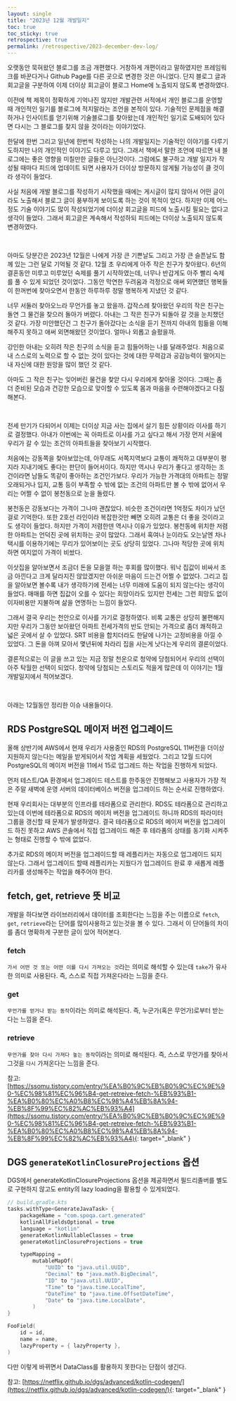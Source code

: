 ```yaml
---
layout: single
title: "2023년 12월 개발일지"
toc: true
toc_sticky: true
retrospective: true
permalink: /retrospective/2023-december-dev-log/
---
```


오랫동안 묵혀왔던 블로그를 조금 개편했다. 거창하게 개편이라고 말하였지만 프레임워크를 바꾼다거나 Github Page를 다른 곳으로 변경한 것은 아니었다. 단지 블로그 글과 회고글을 구분하여 이제 더이상 회고글이 블로그 Home에 노출되지 않도록 변경하였다.

이전에 책 제목이 정확하게 기억나진 않지만 개발관련 서적에서 개인 블로그를 운영할 때 개인적인 일기를 블로그에 적지말라는 조언을 본적이 있다. 기술적인 문제점을 해결하거나 인사이트를 얻기위해 기술블로그를 찾아왔는데 개인적인 일기로 도배되어 있다면 다시는 그 블로그를 찾지 않을 것이라는 이야기었다.

한달에 한번 그리고 일년에 한번씩 작성하는 나의 개발일지는 기술적인 이야기를 다루기도하지만 나의 개인적인 이야기도 다루고 있다. 그래서 책에서 말한 조언에 따르면 내 블로그에는 좋은 영향을 미칠만한 글들은 아닌것이다. 그럼에도 불구하고 개발 일지가 작성될 때마다 피드에 업데이트 되면 사용자가 더이상 방문하지 않게될 가능성이 클 것이라 생각이 들었다.

사실 처음에 개발 블로그를 작성하기 시작했을 때에는 게시글이 많지 않아서 어떤 글이라도 노출해서 블로그 글이 풍부하게 보이도록 하는 것이 목적이 었다. 하지만 이제 어느정도 기술 이야기도 많이 작성되었기에 더이상 회고글을 피드에 노출시킬 필요는 없다고 생각이 들었다. 그래서 회고글은 계속해서 작성하되 피드에는 더이상 노출되지 않도록 변경하였다.

<br/>

아마도 당분간은 2023년 12월은 나에게 가장 큰 기쁜날도 그리고 가장 큰 슬픈날도 함께 있는 그런 달로 기억될 것 같다. 12월 초 우리에게 아주 작은 친구가 찾아왔다. 6년의 결혼동안 미루고 미루었던 숙제를 풀기 시작하였는데, 너무나 반갑게도 아주 빨리 숙제를 풀 수 있게 되었던 것이었다. 그동안 막연한 두려움과 걱정으로 애써 외면했던 행복들이 한꺼번에 찾아오면서 한동안 하루하루 정말 행복하게 지냈던 것 같다.

너무 서둘러 찾아오느라 무언가를 놓고 왔을까. 갑작스레 찾아왔던 우리의 작은 친구는 돌연 그 물건을 찾으러 돌아가 버렸다. 아내는 그 작은 친구가 되돌아 갈 것을 눈치챘던 것 같다. 가장 미안했던건 그 친구가 돌아갔다는 소식을 듣기 전까지 아내의 힘듦을 이해해주지 못하고 애써 외면해왔던 것이었다. 얼마나 외롭고 슬펐을까.

강인한 아내는 오히려 작은 친구의 소식을 듣고 힘들어하는 나를 달래주었다. 처음으로 내 스스로의 노력으로 할 수 없는 것이 있다는 것에 대한 무력감과 공감능력이 떨어지는 내 자신에 대한 원망을 많이 했던 것 같다.

아마도 그 작은 친구는 잊어버린 물건을 찾앋 다시 우리에게 찾아올 것이다. 그때는 좀 더 준비된 모습과 건강한 모습으로 맞이할 수 있도록 몸과 마음을 수련해야겠다고 다짐해본다.

<br/>

전세 만기가 다되어서 이제는 더이상 지금 사는 집에서 살기 힘든 상황이라 이사를 하기로 결정했다. 아내가 이번에는 꼭 아파트로 이사를 가고 싶다고 해서 가장 먼저 서울에 우리가 갈 수 있는 조건의 아파트들을 찾아보기 시작했다.

처음에는 강동쪽을 찾아보았는데, 아무래도 서쪽지역보다 교통이 쾌적하고 대부분이 평지라 지내기에도 좋다는 판단이 들어서이다. 하지만 역시나 우리가 좋다고 생각하는 조건이라면 남들도 똑같이 좋아하는 조건인가보다. 우리가 가능한 가격대의 아파트는 정말 오래되거나 입지, 교통 등이 부족할 수 밖에 없는 조건의 아파트만 볼 수 밖에 없어서 우리는 어쩔 수 없이 봉천동으로 눈을 돌렸다.

봉천동은 강동보다는 가격이 그나마 괜찮았다. 비슷한 조건이라면 1억정도 차이가 났던걸로 기억한다. 또한 2호선 라인이라 복잡한것만 빼면 오히려 교통은 더 좋을 것이라고도 생각이 들었다. 하지만 가격이 저렴한덴 역시나 이유가 있었다. 봉천동에 위치한 저렴한 아파트는 언덕진 곳에 위치하는 곳이 많았다. 그래서 혹여나 눈이라도 오는날엔 차나 택시를 이용하기에는 무리가 있어보이는 곳도 상당히 있었다. 그나마 적당한 곳에 위치하면 여지없이 가격이 비쌌다.

이삿집을 알아보면서 조금더 돈을 모을껄 하는 후회를 많이했다. 워낙 집값이 비싸서 조금 아낀다고 크게 달라지진 않았겠지만 아쉬운 마음이 드는건 어쩔 수 없었다. 그리고 집을 알아보면 볼수록 내가 생각하기에 전세는 너무 미래에 도움이 되지 않는다는 생각이 들었다. 매매를 하면 집값이 오를 수 있다는 희망이라도 있지만 전세는 그런 희망도 없이 이자비용만 지불하며 삶을 연명하는 느낌이 들었다.

그래서 결국 우리는 천안으로 이사를 가기로 결정하였다. 비록 교통은 상당히 불편해지지만 우리가 그동안 보아왔던 아파트 전세가격의 반도 안되는 가격으로 좀더 쾌적하고 넓은 곳에서 살 수 있었다. SRT 비용을 합치더라도 한달에 나가는 고정비용을 아낄 수 있었다. 그 돈을 아껴 모아서 몇년뒤에 차라리 집을 사는게 낫다는게 우리의 결론이었다.

결론적으로는 이 글을 쓰고 있는 지금 정말 천운으로 청약에 당첨되어서 우리의 선택이 아주 탁월한 선택이 되었다. 청약에 당첨되는 스토리도 적을게 많은데 이 이야기는 1월 개발일지에서 적어보겠다.

<br/>

아래는 12월동안 정리한 이슈 내용들이다.

## RDS PostgreSQL 메이저 버전 업그레이드

올해 상반기에 AWS에서 현재 우리가 사용중인 RDS의 PostgreSQL 11버전을 더이상 지원하지 않는다는 메일을 받게되어서 작업 계획을 세웠었다. 그리고 12월 드디어 PostgreSQL의 메이저 버전을 11에서 15로 업그레드 하는 작업을 진행하게 되었다.

먼저 테스트/QA 환경에서 업그레이드 테스트를 한주동안 진행해보고 사용자가 가장 적은 주말 새벽에 운영 서버의 데이터베이스 버전을 업그레이드 하는 순서로 진행하였다.

현재 우리회사는 대부분의 인프라를 테라폼으로 관리한다. RDS도 테라폼으로 관리하고 있는데 이번에 테라폼으로 RDS의 메이저 버전을 업그레이드 하니까 RDS의 파라미터 그룹을 갱신할 때 문제가 발생하였다. 결국 테라폼으로 RDS의 메이저 버전을 업그레이드 하진 못하고 AWS 콘솔에서 직접 업그레이드 해준 후 테라폼의 상태를 동기화 시켜주는 형태로 진행할 수 밖에 없었다.

추가로 RDS의 메이저 버전을 업그레이드할 때 레플리카는 자동으로 업그레이드 되지 않는다. 그래서 업그레이드 할때 레플리카는 지웠다가 업그레이드 완료 후 새롭게 레플리카를 생성해주는 작업을 해주어야 한다.

## fetch, get, retrieve 뜻 비교

개발을 하다보면 라이브러리에서 데이터를 조회한다는 느낌을 주는 이름으로 `fetch`, `get`, `retrieve`라는 단어를 많이사용하고 있는것을 볼 수 있다. 그래서 이 단어들의 차이를 좀더 명확하게 구분한 글이 있어 적어본다.

### fetch

`가서 어떤 것 또는 어떤 이를 다시 가져오는 것`라는 의미로 해석할 수 있는데 `take`가 유사한 의미로 사용된다. 즉, 스스로 직접 가져온다라는 느낌을 준다.

### get

`무언가를 얻거나 받는 동작`이라는 의미로 해석된다. 즉, 누군가(혹은 무언가)로부터 받는다는 느낌을 준다.

### retrieve

`무언가를 찾아 다시 가져다 놓는 동작`이라는 의미로 해석된다. 즉, 스스로 무언가를 찾아서 그것을 `다시` 가져온다는 느낌을 준다.

참고: [https://ssomu.tistory.com/entry/%EA%B0%9C%EB%B0%9C%EC%9E%90-%EC%98%81%EC%96%B4-get-retreive-fetch-%EB%93%B1-%EA%B0%80%EC%A0%B8%EC%98%A4%EB%8A%94-%EB%8F%99%EC%82%AC%EB%93%A4](https://ssomu.tistory.com/entry/%EA%B0%9C%EB%B0%9C%EC%9E%90-%EC%98%81%EC%96%B4-get-retreive-fetch-%EB%93%B1-%EA%B0%80%EC%A0%B8%EC%98%A4%EB%8A%94-%EB%8F%99%EC%82%AC%EB%93%A4){: target="\_blank" }

## DGS `generateKotlinClosureProjections` 옵션

DGS에서 generateKotlinClosureProjections 옵션을 제공하면서 필드리졸버를 별도로 구현하지 않고도 entity의 lazy loading을 활용할 수 있게되었다.

```kotlin
// build.gradle.kts
tasks.withType<GenerateJavaTask> {
    packageName = "com.spoqa.cart.generated"
    kotlinAllFieldsOptional = true
    language = "kotlin"
    generateKotlinNullableClasses = true
    generateKotlinClosureProjections = true

    typeMapping =
        mutableMapOf(
            "UUID" to "java.util.UUID",
            "Decimal" to "java.math.BigDecimal",
            "ID" to "java.util.UUID",
            "Time" to "java.time.LocalTime",
            "DateTime" to "java.time.OffsetDateTime",
            "Date" to "java.time.LocalDate",
        )
}
```

```kotlin
FooField(
    id = id,
    name = name,
    lazyProperty = { lazyProperty },
)
```

다만 이렇게 바뀌면서 DataClass를 활용하지 못한다는 단점이 생긴다.

참고: [https://netflix.github.io/dgs/advanced/kotlin-codegen/](https://netflix.github.io/dgs/advanced/kotlin-codegen/){: target="\_blank" }
